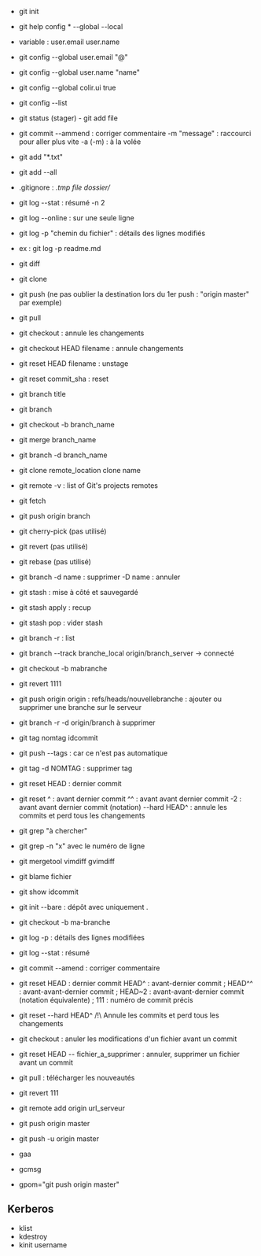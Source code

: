 - git init
- git help config * --global
					--local
- variable : 	user.email
				user.name
- git config --global user.email "@"
- git config --global user.name "name"
- git config --global colir.ui true
- git config --list

- git status
(stager) - git add file
- git commit
			 --ammend : corriger commentaire
			 -m "message" : raccourci pour aller plus vite
			 -a (-m) : à la volée
- git add "*.txt"
- git add --all
- .gitignore :	*.tmp
				file
				dossier/*
- git log 
		--stat : résumé
		-n 2
- git log --online : sur une seule ligne
- git log -p "chemin du fichier" : détails des lignes modifiés
- ex : git log -p readme.md
- git diff
- git clone
- git push (ne pas oublier la destination lors du 1er push : "origin master" par exemple)
- git pull
- git checkout : annule les changements
- git checkout HEAD filename : annule changements
- git reset HEAD filename : unstage
- git reset commit_sha : reset
- git branch title
- git branch
- git checkout -b branch_name
- git merge branch_name
- git branch -d branch_name
- git clone remote_location clone name
- git remote -v : list of Git's projects remotes
- git fetch
- git push origin branch

- git cherry-pick (pas utilisé)
- git revert (pas utilisé)
- git rebase (pas utilisé)

- git branch	-d name : supprimer
				-D name : annuler
- git stash : mise à côté et sauvegardé
- git stash apply : recup
- git stash pop : vider stash
- git branch -r : list
- git branch --track branche_local origin/branch_server
	-> connecté
- git checkout -b mabranche
- git revert 1111
- git push origin origin : refs/heads/nouvellebranche : ajouter ou supprimer une branche sur le serveur
- git branch -r -d origin/branch à supprimer
- git tag nomtag idcommit
- git push --tags : car ce n'est pas automatique
- git tag -d NOMTAG : supprimer tag
- git reset HEAD  : dernier commit
- git reset 	^ : avant dernier commit
				^^ : avant avant dernier commit
				-2 : avant avant dernier commit (notation)
			--hard HEAD^ : annule les commits et perd tous les changements
- git grep "à chercher"
- git grep -n "x" avec le numéro de ligne

- git mergetool vimdiff
				gvimdiff
- git blame fichier
- git show idcommit


- git init --bare : dépôt avec uniquement .

- git checkout -b ma-branche

- git log -p : détails des lignes modifiées
- git log --stat : résumé
- git commit --amend : corriger commentaire


- git reset 	HEAD : dernier commit
			HEAD^ : avant-dernier commit ;
			HEAD^^ : avant-avant-dernier commit ;
			HEAD~2 : avant-avant-dernier commit (notation équivalente) ;
			111 : numéro de commit précis
- git reset --hard HEAD^   /!\ Annule les commits et perd tous les changements


- git checkout : anuler les modifications d'un fichier avant un commit
- git reset HEAD -- fichier_a_supprimer : annuler, supprimer un fichier avant un commit
- git pull : télécharger les nouveautés
- git revert 111

- git remote add origin url_serveur
- git push origin master
- git push -u origin master

- gaa
- gcmsg
- gpom="git push origin master"

## Kerberos
- klist
- kdestroy
- kinit username